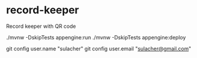 # record-keeper
Record keeper with QR code

./mvnw -DskipTests appengine:run
./mvnw -DskipTests appengine:deploy

git config user.name "sulacher"
git config user.email "sulacher@gmail.com"


